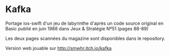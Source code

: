 Kafka
=====

Portage ios-swift d'un jeu de labyrinthe d'après un code source original en Basic publié en juin 1988 dans 
Jeux & Stratégie Nº51 (pages 88-89)  

Les deux pages scannées du magazine sont disponibles dans le repository.


Version web jouable sur http://smwhr.itch.io/kafka
